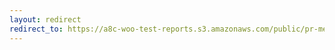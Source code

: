 ```yaml
---
layout: redirect
redirect_to: https://a8c-woo-test-reports.s3.amazonaws.com/public/pr-merge/40668/e2e/index.html
---
```

